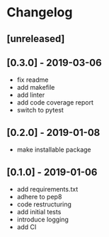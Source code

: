 # Changelog

## [unreleased]

## [0.3.0] - 2019-03-06
* fix readme
* add makefile
* add linter
* add code coverage report
* switch to pytest

## [0.2.0] - 2019-01-08
* make installable package

## [0.1.0] - 2019-01-06
* add requirements.txt
* adhere to pep8
* code restructuring
* add initial tests
* introduce logging
* add CI
